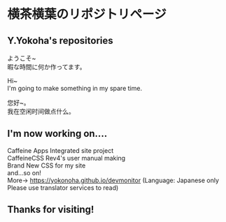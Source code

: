 # 横茶横葉のリポジトリページ  
## Y.Yokoha's repositories  

ようこそ~  
暇な時間に何か作ってます。  

Hi~  
I'm going to make something in my spare time.  

您好~。  
我在空闲时间做点什么。  

## I'm now working on....  
Caffeine Apps Integrated site project  
CaffeineCSS Rev4's user manual making  
Brand New CSS for my site  
and...so on!  
More→ https://yokonoha.github.io/devmonitor (Language: Japanese only Please use translator services to read)  

## Thanks for visiting!  
<!---
yokonoha/yokonoha is a ✨ special ✨ repository because its `README.md` (this file) appears on your GitHub profile.
You can click the Preview link to take a look at your changes.
--->

